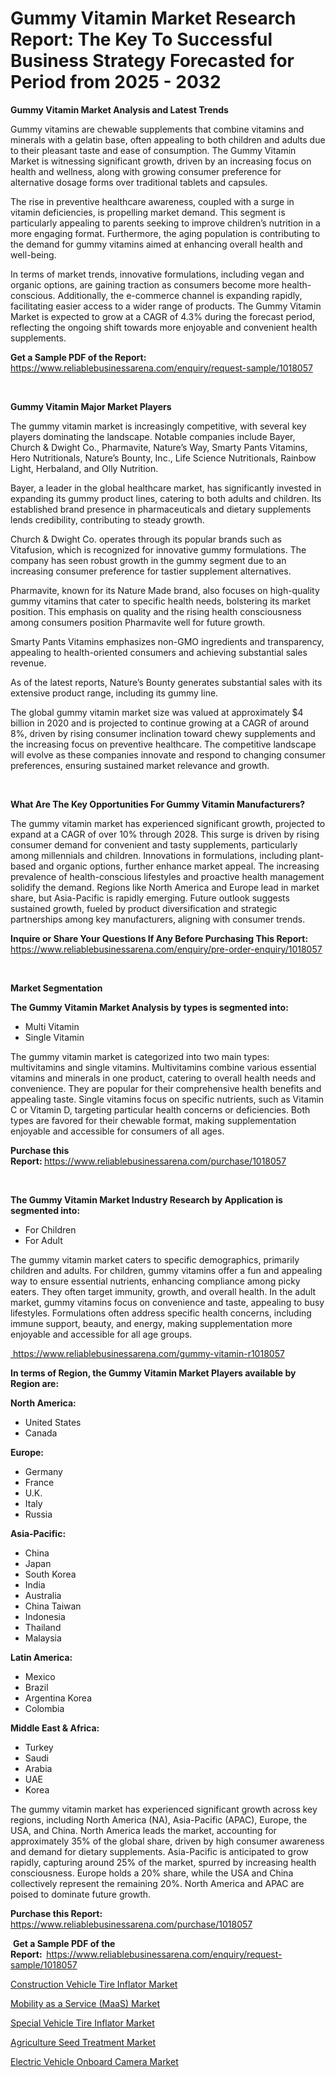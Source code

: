 <p><h1>Gummy Vitamin Market Research Report: The Key To Successful Business Strategy Forecasted for Period from 2025 - 2032</h1></p><p><strong>Gummy Vitamin Market Analysis and Latest Trends</strong></p>
<p><p>Gummy vitamins are chewable supplements that combine vitamins and minerals with a gelatin base, often appealing to both children and adults due to their pleasant taste and ease of consumption. The Gummy Vitamin Market is witnessing significant growth, driven by an increasing focus on health and wellness, along with growing consumer preference for alternative dosage forms over traditional tablets and capsules. </p><p>The rise in preventive healthcare awareness, coupled with a surge in vitamin deficiencies, is propelling market demand. This segment is particularly appealing to parents seeking to improve children’s nutrition in a more engaging format. Furthermore, the aging population is contributing to the demand for gummy vitamins aimed at enhancing overall health and well-being.</p><p>In terms of market trends, innovative formulations, including vegan and organic options, are gaining traction as consumers become more health-conscious. Additionally, the e-commerce channel is expanding rapidly, facilitating easier access to a wider range of products. The Gummy Vitamin Market is expected to grow at a CAGR of 4.3% during the forecast period, reflecting the ongoing shift towards more enjoyable and convenient health supplements.</p></p>
<p><strong>Get a Sample PDF of the Report:&nbsp;</strong> <a href="https://www.reliablebusinessarena.com/enquiry/request-sample/1018057?utm_campaign=1990&utm_medium=2&utm_source=Github&utm_content=ia&utm_term=06022025&utm_id=gummy-vitamin">https://www.reliablebusinessarena.com/enquiry/request-sample/1018057</a></p>
<p>&nbsp;</p>
<p><strong>Gummy Vitamin Major Market Players</strong></p>
<p><p>The gummy vitamin market is increasingly competitive, with several key players dominating the landscape. Notable companies include Bayer, Church & Dwight Co., Pharmavite, Nature’s Way, Smarty Pants Vitamins, Hero Nutritionals, Nature’s Bounty, Inc., Life Science Nutritionals, Rainbow Light, Herbaland, and Olly Nutrition. </p><p>Bayer, a leader in the global healthcare market, has significantly invested in expanding its gummy product lines, catering to both adults and children. Its established brand presence in pharmaceuticals and dietary supplements lends credibility, contributing to steady growth. </p><p>Church & Dwight Co. operates through its popular brands such as Vitafusion, which is recognized for innovative gummy formulations. The company has seen robust growth in the gummy segment due to an increasing consumer preference for tastier supplement alternatives. </p><p>Pharmavite, known for its Nature Made brand, also focuses on high-quality gummy vitamins that cater to specific health needs, bolstering its market position. This emphasis on quality and the rising health consciousness among consumers position Pharmavite well for future growth. </p><p>Smarty Pants Vitamins emphasizes non-GMO ingredients and transparency, appealing to health-oriented consumers and achieving substantial sales revenue. </p><p>As of the latest reports, Nature’s Bounty generates substantial sales with its extensive product range, including its gummy line. </p><p>The global gummy vitamin market size was valued at approximately $4 billion in 2020 and is projected to continue growing at a CAGR of around 8%, driven by rising consumer inclination toward chewy supplements and the increasing focus on preventive healthcare. The competitive landscape will evolve as these companies innovate and respond to changing consumer preferences, ensuring sustained market relevance and growth.</p></p>
<p>&nbsp;</p>
<p><strong>What Are The Key Opportunities For Gummy Vitamin Manufacturers?</strong></p>
<p><p>The gummy vitamin market has experienced significant growth, projected to expand at a CAGR of over 10% through 2028. This surge is driven by rising consumer demand for convenient and tasty supplements, particularly among millennials and children. Innovations in formulations, including plant-based and organic options, further enhance market appeal. The increasing prevalence of health-conscious lifestyles and proactive health management solidify the demand. Regions like North America and Europe lead in market share, but Asia-Pacific is rapidly emerging. Future outlook suggests sustained growth, fueled by product diversification and strategic partnerships among key manufacturers, aligning with consumer trends.</p></p>
<p><strong>Inquire or Share Your Questions If Any Before Purchasing This Report:</strong> <a href="https://www.reliablebusinessarena.com/enquiry/pre-order-enquiry/1018057?utm_campaign=1990&utm_medium=2&utm_source=Github&utm_content=ia&utm_term=06022025&utm_id=gummy-vitamin">https://www.reliablebusinessarena.com/enquiry/pre-order-enquiry/1018057</a></p>
<p>&nbsp;</p>
<p><strong>Market Segmentation</strong></p>
<p><strong>The Gummy Vitamin Market Analysis by types is segmented into:</strong></p>
<p><ul><li>Multi Vitamin</li><li>Single Vitamin</li></ul></p>
<p><p>The gummy vitamin market is categorized into two main types: multivitamins and single vitamins. Multivitamins combine various essential vitamins and minerals in one product, catering to overall health needs and convenience. They are popular for their comprehensive health benefits and appealing taste. Single vitamins focus on specific nutrients, such as Vitamin C or Vitamin D, targeting particular health concerns or deficiencies. Both types are favored for their chewable format, making supplementation enjoyable and accessible for consumers of all ages.</p></p>
<p><strong>Purchase this Report:&nbsp;</strong><a href="https://www.reliablebusinessarena.com/purchase/1018057?utm_campaign=1990&utm_medium=2&utm_source=Github&utm_content=ia&utm_term=06022025&utm_id=gummy-vitamin">https://www.reliablebusinessarena.com/purchase/1018057</a></p>
<p>&nbsp;</p>
<p><strong>The Gummy Vitamin Market Industry Research by Application is segmented into:</strong></p>
<p><ul><li>For Children</li><li>For Adult</li></ul></p>
<p><p>The gummy vitamin market caters to specific demographics, primarily children and adults. For children, gummy vitamins offer a fun and appealing way to ensure essential nutrients, enhancing compliance among picky eaters. They often target immunity, growth, and overall health. In the adult market, gummy vitamins focus on convenience and taste, appealing to busy lifestyles. Formulations often address specific health concerns, including immune support, beauty, and energy, making supplementation more enjoyable and accessible for all age groups.</p></p>
<p><a href="https://www.reliablebusinessarena.com/gummy-vitamin-r1018057?utm_campaign=1990&utm_medium=2&utm_source=Github&utm_content=ia&utm_term=06022025&utm_id=gummy-vitamin">&nbsp;https://www.reliablebusinessarena.com/gummy-vitamin-r1018057</a></p>
<p><strong>In terms of Region, the Gummy Vitamin Market Players available by Region are:</strong></p>
<p>
    <p> <strong> North America: </strong>
        <ul>
            <li>United States</li>
            <li>Canada</li>
        </ul>
        </p> 
    <p> <strong> Europe: </strong>
        <ul>
            <li>Germany</li>
            <li>France</li>
            <li>U.K.</li>
            <li>Italy</li>
            <li>Russia</li>
        </ul>
        </p> 
    <p> <strong> Asia-Pacific: </strong>
        <ul>
            <li>China</li>
            <li>Japan</li>
            <li>South Korea</li>
            <li>India</li>
            <li>Australia</li>
            <li>China Taiwan</li>
            <li>Indonesia</li>
            <li>Thailand</li>
            <li>Malaysia</li>
        </ul>
        </p> 
    <p> <strong> Latin America: </strong>
        <ul>
            <li>Mexico</li>
            <li>Brazil</li>
            <li>Argentina Korea</li>
            <li>Colombia</li>
        </ul>
        </p> 
    <p> <strong> Middle East & Africa: </strong>
        <ul>
            <li>Turkey</li>
            <li>Saudi</li>
            <li>Arabia</li>
            <li>UAE</li>
            <li>Korea</li>
        </ul>
    </p>
    </p>
<p><p>The gummy vitamin market has experienced significant growth across key regions, including North America (NA), Asia-Pacific (APAC), Europe, the USA, and China. North America leads the market, accounting for approximately 35% of the global share, driven by high consumer awareness and demand for dietary supplements. Asia-Pacific is anticipated to grow rapidly, capturing around 25% of the market, spurred by increasing health consciousness. Europe holds a 20% share, while the USA and China collectively represent the remaining 20%. North America and APAC are poised to dominate future growth.</p></p>
<p><strong>Purchase this Report: </strong><a href="https://www.reliablebusinessarena.com/purchase/1018057?utm_campaign=1990&utm_medium=2&utm_source=Github&utm_content=ia&utm_term=06022025&utm_id=gummy-vitamin">https://www.reliablebusinessarena.com/purchase/1018057</a></p>
<p>&nbsp;<strong>Get a Sample PDF of the Report:&nbsp;&nbsp;</strong><a href="https://www.reliablebusinessarena.com/enquiry/request-sample/1018057?utm_campaign=1990&utm_medium=2&utm_source=Github&utm_content=ia&utm_term=06022025&utm_id=gummy-vitamin">https://www.reliablebusinessarena.com/enquiry/request-sample/1018057</a></p>
<p><strong></strong></p>
<p><p><a href="https://www.linkedin.com/pulse/construction-vehicle-tire-inflator-market-trends-forecast-growth-pxhbf?utm_campaign=1990&utm_medium=2&utm_source=Github&utm_content=ia&utm_term=06022025&utm_id=gummy-vitamin">Construction Vehicle Tire Inflator Market</a></p><p><a href="https://www.linkedin.com/pulse/market-insights-evaluating-competitors-mobility-service-maas-joocf?utm_campaign=1990&utm_medium=2&utm_source=Github&utm_content=ia&utm_term=06022025&utm_id=gummy-vitamin">Mobility as a Service (MaaS) Market</a></p><p><a href="https://www.linkedin.com/pulse/intense-competition-growth-expected-special-vehicle-tire-inflator-6ijnf?utm_campaign=1990&utm_medium=2&utm_source=Github&utm_content=ia&utm_term=06022025&utm_id=gummy-vitamin">Special Vehicle Tire Inflator Market</a></p><p><a href="https://www.linkedin.com/pulse/agriculture-seed-treatment-market-size-forecast-analysis-bk4ye?utm_campaign=1990&utm_medium=2&utm_source=Github&utm_content=ia&utm_term=06022025&utm_id=gummy-vitamin">Agriculture Seed Treatment Market</a></p><p><a href="https://www.linkedin.com/pulse/electric-vehicle-onboard-camera-market-size-growing-cagr-6-from-xcrqf?utm_campaign=1990&utm_medium=2&utm_source=Github&utm_content=ia&utm_term=06022025&utm_id=gummy-vitamin">Electric Vehicle Onboard Camera Market</a></p></p>